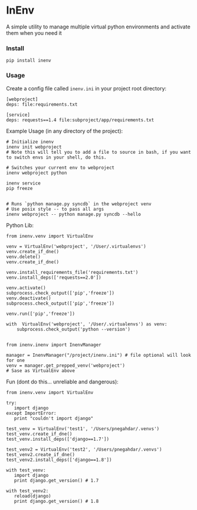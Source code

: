 # InEnv #

A simple utility to manage multiple virtual python environments and activate them when you need it 


### Install ###

    pip install inenv

### Usage ###

Create a config file called `inenv.ini` in your project root directory:

    [webproject]
    deps: file:requirements.txt
    
    [service]
    deps: requests==1.4 file:subproject/app/requirements.txt
    

Example Usage (in any directory of the project):

    # Initialize inenv
    inenv init webproject
    # Note this will tell you to add a file to source in bash, if you want to switch envs in your shell, do this.  

    # Switches your current env to webproject
    inenv webproject python 
  
    inenv service
    pip freeze
    

    # Runs `python manage.py syncdb` in the webproject venv
    # Use posix style -- to pass all args
    inenv webproject -- python manage.py syncdb --hello 


Python Lib:

    from inenv.venv import VirtualEnv
    
    venv = VirtualEnv('webproject', '/User/.virtualenvs')
    venv.create_if_dne()
    venv.delete()
    venv.create_if_dne()
    
    venv.install_requirements_file('requirements.txt')
    venv.install_deps(['requests==2.0'])
    
    venv.activate()
    subprocess.check_output(['pip','freeze'])
    venv.deactivate()
    subprocess.check_output(['pip','freeze'])
    
    venv.run(['pip','freeze'])
    
    with  VirtualEnv('webproject', '/User/.virtualenvs') as venv:
        subprocess.check_output('python --version')
        
    
    from inenv.inenv import InenvManager
    
    manager = InenvManager("/project/inenv.ini") # file optional will look for one
    venv = manager.get_prepped_venv('webproject')
    # Sase as VirtualEnv above
    
    

Fun (dont do this... unreliable and dangerous): 

    from inenv.venv import VirtualEnv

    try:
       import django
    except ImportError:
       print "couldn't import django"

    test_venv = VirtualEnv('test1', '/Users/pnegahdar/.venvs')
    test_venv.create_if_dne()
    test_venv.install_deps(['django==1.7'])

    test_venv2 = VirtualEnv('test2', '/Users/pnegahdar/.venvs')
    test_venv2.create_if_dne()
    test_venv2.install_deps(['django==1.8'])

    with test_venv:
       import django
       print django.get_version() # 1.7

    with test_venv2:
       reload(django)
       print django.get_version() # 1.8
